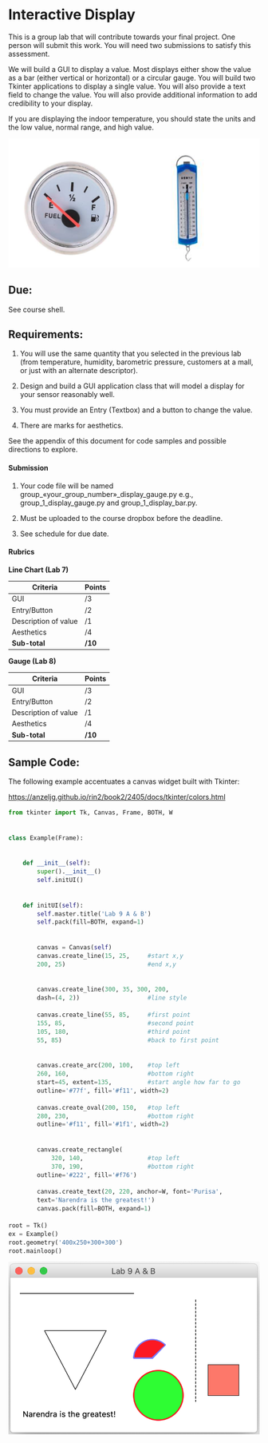 # Interactive Display

This is a group lab that will contribute towards your final project. One
person will submit this work. You will need two submissions to satisfy
this assessment.

We will build a GUI to display a value. Most displays either show the
value as a bar (either vertical or horizontal) or a circular gauge. You
will build two Tkinter applications to display a single value. You will
also provide a text field to change the value. You will also provide
additional information to add credibility to your display.

If you are displaying the indoor temperature, you should state the units
and the low value, normal range, and high value.

![](media/image1.png)

## Due:

See course shell.

## Requirements:

1.  You will use the same quantity that you selected in the previous lab
    (from temperature, humidity, barometric pressure, customers at a
    mall, or just with an alternate descriptor).

2.  Design and build a GUI application class that will model a display
    for your sensor reasonably well.

3.  You must provide an Entry (Textbox) and a button to change the
    value.

4.  There are marks for aesthetics.

See the appendix of this document for code samples and possible
directions to explore.

#### Submission

1.  Your code file will be named
    group\_«your_group_number»\_display_gauge.py e.g.,
    group_1\_display_gauge.py and group_1\_display_bar.py.

2.  Must be uploaded to the course dropbox before the deadline.

3.  See schedule for due date.

#### Rubrics

**Line Chart (Lab 7)**

| Criteria              | Points |
|-----------------------|--------|
| GUI                   | /3     |
| Entry/Button          | /2     |
| Description of value  | /1     |
| Aesthetics            | /4     |
| **Sub-total**         | **/10**|

**Gauge (Lab 8)**

| Criteria              | Points |
|-----------------------|--------|
| GUI                   | /3     |
| Entry/Button          | /2     |
| Description of value  | /1     |
| Aesthetics            | /4     |
| **Sub-total**         | **/10**|

## Sample Code:

The following example accentuates a canvas widget built with Tkinter:

https://anzeljg.github.io/rin2/book2/2405/docs/tkinter/colors.html

```python
from tkinter import Tk, Canvas, Frame, BOTH, W


class Example(Frame):


    def __init__(self):
        super().__init__()
        self.initUI()


    def initUI(self):
        self.master.title('Lab 9 A & B')
        self.pack(fill=BOTH, expand=1)


        canvas = Canvas(self)
        canvas.create_line(15, 25,     #start x,y
        200, 25)                       #end x,y


        canvas.create_line(300, 35, 300, 200, 
        dash=(4, 2))                   #line style
        
        canvas.create_line(55, 85,     #first point
        155, 85,                       #second point
        105, 180,                      #third point
        55, 85)                        #back to first point


        canvas.create_arc(200, 100,    #top left
        260, 160,                      #bottom right
        start=45, extent=135,          #start angle how far to go
        outline='#77f', fill='#f11', width=2)
        
        canvas.create_oval(200, 150,   #top left
        280, 230,                      #bottom right
        outline='#f11', fill='#1f1', width=2)


        canvas.create_rectangle(
            320, 140,                  #top left
            370, 190,                  #bottom right
        outline='#222', fill='#f76')
        
        canvas.create_text(20, 220, anchor=W, font='Purisa', 
        text='Narendra is the greatest!')
        canvas.pack(fill=BOTH, expand=1)
        
root = Tk()
ex = Example()
root.geometry('400x250+300+300')
root.mainloop()
```

![](media/image2.png)
